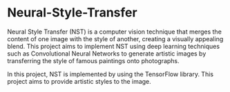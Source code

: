 # Neural-Style-Transfer
Neural Style Transfer (NST) is a computer vision technique that merges the content of one image with the style of another, creating a visually appealing blend. This project aims to implement NST using deep learning techniques such as Convolutional Neural Networks to generate artistic images by transferring the style of famous paintings onto photographs.

In this project, NST is implemented by using the TensorFlow library. This project aims to provide artistic styles to the image.

